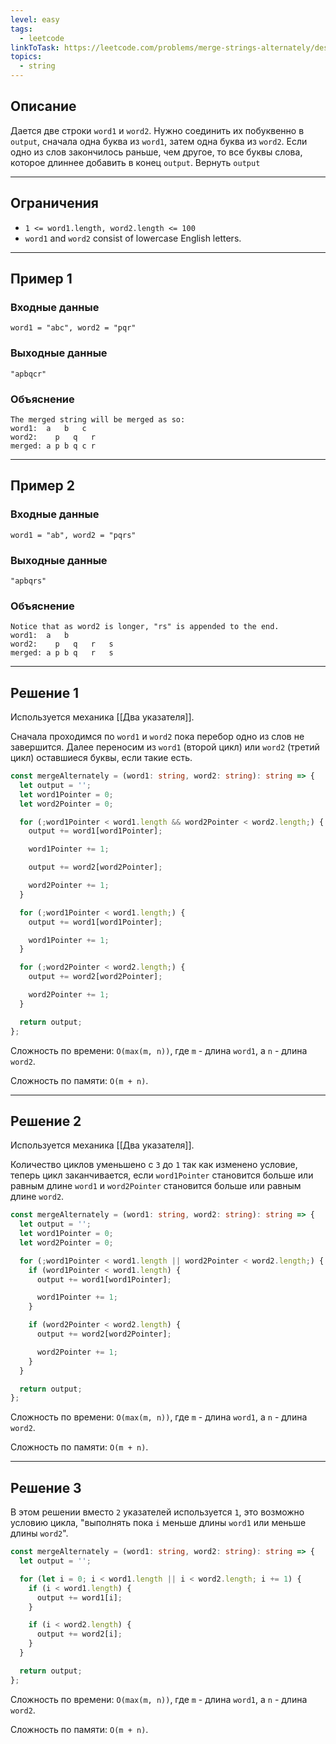 ```yaml
---
level: easy
tags:
  - leetcode
linkToTask: https://leetcode.com/problems/merge-strings-alternately/description/
topics:
  - string
---
```

## Описание

Дается две строки `word1` и `word2`. Нужно соединить их побуквенно в `output`, сначала одна буква из `word1`, затем одна буква из `word2`. Если одно из слов закончилось раньше, чем другое, то все буквы слова, которое длиннее добавить в конец `output`. Вернуть `output`

---
## Ограничения

- `1 <= word1.length, word2.length <= 100`
- `word1` and `word2` consist of lowercase English letters.

---
## Пример 1

### Входные данные

```
word1 = "abc", word2 = "pqr"
```
### Выходные данные

```
"apbqcr"
```
### Объяснение

```
The merged string will be merged as so:
word1:  a   b   c
word2:    p   q   r
merged: a p b q c r
```

---
## Пример 2

### Входные данные

```
word1 = "ab", word2 = "pqrs"
```
### Выходные данные

```
"apbqrs"
```
### Объяснение

```
Notice that as word2 is longer, "rs" is appended to the end.
word1:  a   b 
word2:    p   q   r   s
merged: a p b q   r   s
```

---
## Решение 1

Используется механика [[Два указателя]].

Сначала проходимся по `word1` и `word2` пока перебор одно из слов не завершится. Далее переносим из `word1` (второй цикл) или `word2` (третий цикл) оставшиеся буквы, если такие есть. 

```typescript
const mergeAlternately = (word1: string, word2: string): string => {
  let output = '';
  let word1Pointer = 0;
  let word2Pointer = 0;

  for (;word1Pointer < word1.length && word2Pointer < word2.length;) {
    output += word1[word1Pointer];

    word1Pointer += 1;

    output += word2[word2Pointer];

    word2Pointer += 1;
  }

  for (;word1Pointer < word1.length;) {
    output += word1[word1Pointer];

    word1Pointer += 1;
  }

  for (;word2Pointer < word2.length;) {
    output += word2[word2Pointer];

    word2Pointer += 1;
  }

  return output;
};
```

Сложность по времени: `O(max(m, n))`, где `m` - длина `word1`, а `n` - длина `word2`.

Сложность по памяти: `O(m + n)`.

---
## Решение 2

Используется механика [[Два указателя]].

Количество циклов уменьшено с `3` до `1` так как изменено условие, теперь цикл заканчивается, если `word1Pointer` становится больше или равным длине `word1` и `word2Pointer` становится больше или равным длине `word2`.

```typescript
const mergeAlternately = (word1: string, word2: string): string => {
  let output = '';
  let word1Pointer = 0;
  let word2Pointer = 0;

  for (;word1Pointer < word1.length || word2Pointer < word2.length;) {
    if (word1Pointer < word1.length) {
      output += word1[word1Pointer];

      word1Pointer += 1;
    }

    if (word2Pointer < word2.length) {
      output += word2[word2Pointer];

      word2Pointer += 1;
    }
  }

  return output;
};
```

Сложность по времени: `O(max(m, n))`, где `m` - длина `word1`, а `n` - длина `word2`.

Сложность по памяти: `O(m + n)`.

---
## Решение 3

В этом решении вместо `2` указателей используется `1`, это возможно условию цикла, "выполнять пока `i` меньше длины `word1` или меньше длины `word2`".

```typescript
const mergeAlternately = (word1: string, word2: string): string => {
  let output = '';

  for (let i = 0; i < word1.length || i < word2.length; i += 1) {
    if (i < word1.length) {
      output += word1[i];
    }

    if (i < word2.length) {
      output += word2[i];
    }
  }

  return output;
};
```

Сложность по времени: `O(max(m, n))`, где `m` - длина `word1`, а `n` - длина `word2`.

Сложность по памяти: `O(m + n)`.